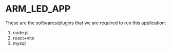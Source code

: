 # ARM_LED_APP
These are the softwares/plugins that we are required to run this application:

1. node.js
2. react+vite
3. mysql
